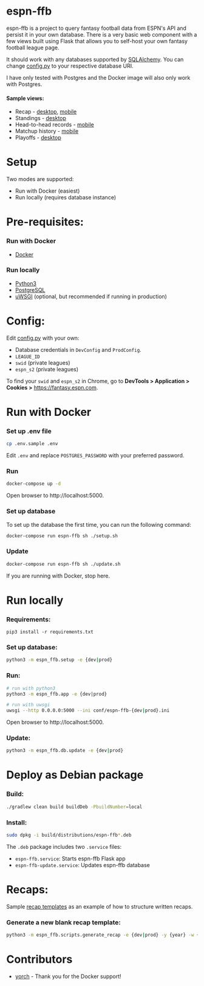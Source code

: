 # espn-ffb

espn-ffb is a project to query fantasy football data from ESPN's API and persist it in your own database. There is a very basic web component with a few views built using Flask that allows you to self-host your own fantasy football league page.

It should work with any databases supported by [SQLAlchemy](https://docs.sqlalchemy.org/en/13/dialects/index.html). You can change [config.py](https://github.com/raphattack/espn-ffb/blob/master/espn_ffb/config.py#L4-L7) to your respective database URI.

I have only tested with Postgres and the Docker image will also only work with Postgres.

#### Sample views:
- Recap - [desktop](sample/images/recap-desktop.png), [mobile](sample/images/recap-mobile.png)
- Standings - [desktop](sample/images/standings.png)
- Head-to-head records - [mobile](sample/images/h2h-records.png)
- Matchup history - [mobile](sample/images/matchup-history.png)
- Playoffs - [desktop](sample/images/playoffs.png)

# Setup

Two modes are supported:
* Run with Docker (easiest)
* Run locally (requires database instance)

# Pre-requisites:

### Run with Docker
- [Docker](https://docs.docker.com/compose/install/)

### Run locally
- [Python3](https://www.python.org/download/releases/3.0/)
- [PostgreSQL](https://www.postgresql.org/download/)
- [uWSGI](https://uwsgi-docs.readthedocs.io/en/latest/Install.html) (optional, but recommended if running in production)

# Config:

Edit [config.py](espn_ffb/config.py) with your own:

- Database credentials in `DevConfig` and `ProdConfig`.
- `LEAGUE_ID`
- `swid` (private leagues)
- `espn_s2` (private leagues)

To find your `swid` and `espn_s2` in Chrome, go to **DevTools > Application > Cookies >** https://fantasy.espn.com.

# Run with Docker

### Set up .env file
```bash
cp .env.sample .env
```

Edit `.env` and replace `POSTGRES_PASSWORD` with your preferred password.

### Run
```bash
docker-compose up -d
```

Open browser to http://localhost:5000.

### Set up database
To set up the database the first time, you can run the following command:
```bash
docker-compose run espn-ffb sh ./setup.sh
```

### Update
```bash
docker-compose run espn-ffb sh ./update.sh
```

If you are running with Docker, stop here.

# Run locally

### Requirements:
```
pip3 install -r requirements.txt
```

### Set up database:
```bash
python3 -m espn_ffb.setup -e {dev|prod}
```

### Run:
```bash
# run with python3
python3 -m espn_ffb.app -e {dev|prod}

# run with uwsgi
uwsgi --http 0.0.0.0:5000 --ini conf/espn-ffb-{dev|prod}.ini
```

Open browser to http://localhost:5000.

### Update:
```bash
python3 -m espn_ffb.db.update -e {dev|prod}
```

# Deploy as Debian package

### Build:
```bash
./gradlew clean build buildDeb -PbuildNumber=local
```

### Install:
```bash
sudo dpkg -i build/distributions/espn-ffb*.deb
```

The `.deb` package includes two `.service` files:
- `espn-ffb.service`: Starts espn-ffb Flask app
- `espn-ffb-update.service`: Updates espn-ffb database

# Recaps:

Sample [recap templates](espn_ffb/templates/recap/2018/2) as an example of how to structure written recaps.

### Generate a new blank recap template:
```bash
python3 -m espn_ffb.scripts.generate_recap -e {dev|prod} -y {year} -w {week}
```

# Contributors

* [yorch](https://github.com/yorch) - Thank you for the Docker support!
